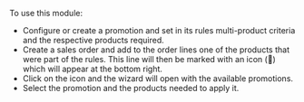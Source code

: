To use this module:

- Configure or create a promotion and set in its rules multi-product
  criteria and the respective products required.
- Create a sales order and add to the order lines one of the products
  that were part of the rules. This line will then be marked with an
  icon (🎁) which will appear at the bottom right.
- Click on the icon and the wizard will open with the available
  promotions.
- Select the promotion and the products needed to apply it.
